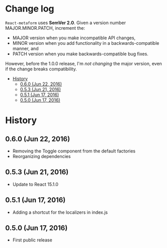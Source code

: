 Change log
===

`React-metaform` uses **SemVer 2.0**. Given a version number MAJOR.MINOR.PATCH, increment the:

 - MAJOR version when you make incompatible API changes,
 - MINOR version when you add functionality in a backwards-compatible manner, and
 - PATCH version when you make backwards-compatible bug fixes.
 
However, before the 1.0.0 release, I'm *not changing* the major version, even if the change breaks compatibility.
 
<!-- START doctoc generated TOC please keep comment here to allow auto update -->
<!-- DON'T EDIT THIS SECTION, INSTEAD RE-RUN doctoc TO UPDATE -->
 

- [History](#history)
  - [0.6.0 (Jun 22, 2016)](#060-jun-22-2016)
  - [0.5.3 (Jun 21, 2016)](#053-jun-21-2016)
  - [0.5.1 (Jun 17, 2016)](#051-jun-17-2016)
  - [0.5.0 (Jun 17, 2016)](#050-jun-17-2016)

<!-- END doctoc generated TOC please keep comment here to allow auto update -->
 
History
=======

0.6.0 (Jun 22, 2016)
--------------------

 - Removing the Toggle component from the default factories
 - Reorganizing dependencies


0.5.3 (Jun 21, 2016)
---

 - Update to React 15.1.0


0.5.1 (Jun 17, 2016)
---

 - Adding a shortcut for the localizers in index.js

0.5.0 (Jun 17, 2016)
---

 - First public release
